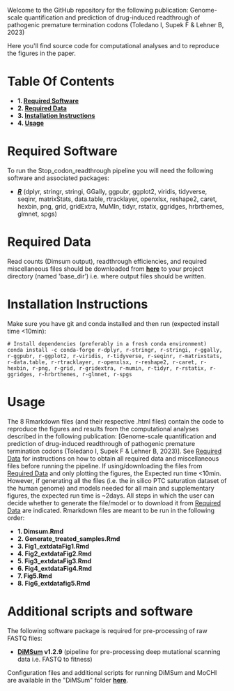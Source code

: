 Welcome to the GitHub repository for the following publication: Genome-scale quantification and prediction of drug-induced readthrough of pathogenic premature termination codons (Toledano I, Supek F & Lehner B, 2023)

Here you'll find source code for computational analyses and to reproduce the figures in the paper.

# Table Of Contents

* **1. [Required Software](#required-software)**
* **2. [Required Data](#required-data)**
* **3. [Installation Instructions](#installation-instructions)**
* **4. [Usage](#usage)**

# Required Software

To run the Stop_codon_readthrough pipeline you will need the following software and associated packages:

* **[_R_](https://www.r-project.org/)** (dplyr, stringr, stringi, GGally, ggpubr, ggplot2, viridis, tidyverse, seqinr, matrixStats, data.table, rtracklayer, openxlsx, reshape2, caret, hexbin, png, grid, gridExtra, MuMIn, tidyr, rstatix, ggridges, hrbrthemes, glmnet, spgs)

# Required Data

Read counts (Dimsum output), readthrough efficiencies, and required miscellaneous files should be downloaded from **[here](https://crgcnag-my.sharepoint.com/:f:/g/personal/itoledano_crg_es/Eszq0KwHEq5Lt-NNghiRmzIBtL_MdXLKtIitmotN8VWoaQ?e=CLSl2m)** to your project directory (named 'base_dir') i.e. where output files should be written.

# Installation Instructions

Make sure you have git and conda installed and then run (expected install time <10min):

```
# Install dependencies (preferably in a fresh conda environment)
conda install -c conda-forge r-dplyr, r-stringr, r-stringi, r-ggally, r-ggpubr, r-ggplot2, r-viridis, r-tidyverse, r-seqinr, r-matrixstats, r-data.table, r-rtracklayer, r-openxlsx, r-reshape2, r-caret, r-hexbin, r-png, r-grid, r-gridextra, r-mumin, r-tidyr, r-rstatix, r-ggridges, r-hrbrthemes, r-glmnet, r-spgs
```

# Usage

The 8 Rmarkdown files (and their respective .html files) contain the code to reproduce the figures and results from the computational analyses described in the following publication: [Genome-scale quantification and prediction of drug-induced readthrough of pathogenic premature termination codons (Toledano I, Supek F &amp; Lehner B, 2023)]. See [Required Data](#required-data) for instructions on how to obtain all required data and miscellaneous files before running the pipeline. If using/downloading the files from [Required Data](#required-data) and only plotting the figures, the Expected run time <10min. However, if generating all the files (i.e. the in silico PTC saturation dataset of the human genome) and models needed for all main and supplementary figures, the expected run time is ~2days. All steps in which the user can decide whether to generate the file/model or to download it from [Required Data](#required-data) are indicated.
Rmarkdown files are meant to be run in the following order:

* **1. Dimsum.Rmd**
* **2. Generate_treated_samples.Rmd**
* **3. Fig1_extdataFig1.Rmd**
* **4. Fig2_extdataFig2.Rmd**
* **5. Fig3_extdataFig3.Rmd**
* **6. Fig4_extdataFig4.Rmd**
* **7. Fig5.Rmd**
* **8. Fig6_extdatafig5.Rmd**


# Additional scripts and software

The following software package is required for pre-processing of raw FASTQ files:

* **[DiMSum](https://github.com/lehner-lab/DiMSum) v1.2.9** (pipeline for pre-processing deep mutational scanning data i.e. FASTQ to fitness)

Configuration files and additional scripts for running DiMSum and MoCHI are available in the "DiMSum" folder **[here](https://crgcnag-my.sharepoint.com/:f:/g/personal/cweng_crg_es/EliX349TTkpIoMomBwphyRMBYI17nEt4XZ45XcTvWtpuyw)**.
